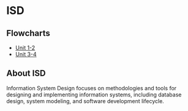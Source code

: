 # ISD

## Flowcharts
- [Unit 1-2](isd/unit-1-2.md)
- [Unit 3-4](isd/unit-3-4.md)

## About ISD
Information System Design focuses on methodologies and tools for designing and implementing information systems, including database design, system modeling, and software development lifecycle. 